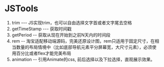 # JSTools

1. trim ---  JS实现trim，也可以自由选择文字首或者文字尾去空格
2. getTimeStamp --- 获取时间戳
3. getPeriod -- 获取从现在开始到之前N天内的时间段
4. rem -- 淘宝适配移动端源码，完美还原设计图，rem只适用于固定尺寸，在相当数量的布局情境中（比如底部导航元素平分屏幕宽，大尺寸元素），必须使用百分比或者flex才能完美布局
5. animation -- 引用Animate的css, 前后选择以及下拉选择，直观展示效果。
